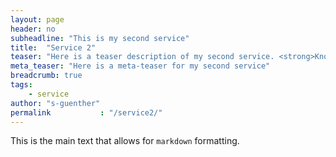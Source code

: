 ```yaml
---
layout: page
header: no
subheadline: "This is my second service"
title:  "Service 2"
teaser: "Here is a teaser description of my second service. <strong>Know that</strong> content will be added over time."
meta_teaser: "Here is a meta-teaser for my second service"
breadcrumb: true
tags:
    - service
author: "s-guenther"
permalink           : "/service2/"
---
```


This is the main text that allows for `markdown` formatting.

<!--
## Other Post Formats
{: .t60 }
{% include list-posts tag='post format' %}
-->
